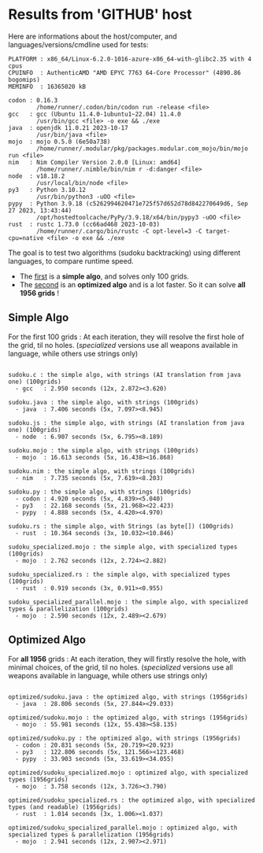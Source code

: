 # Results from 'GITHUB' host

Here are informations about the host/computer, and languages/versions/cmdline used for tests:
```
PLATFORM : x86_64/Linux-6.2.0-1016-azure-x86_64-with-glibc2.35 with 4 cpus
CPUINFO  : AuthenticAMD "AMD EPYC 7763 64-Core Processor" (4890.86 bogomips)
MEMINFO  : 16365020 kB

codon : 0.16.3
        /home/runner/.codon/bin/codon run -release <file>
gcc   : gcc (Ubuntu 11.4.0-1ubuntu1~22.04) 11.4.0
        /usr/bin/gcc <file> -o exe && ./exe
java  : openjdk 11.0.21 2023-10-17
        /usr/bin/java <file>
mojo  : mojo 0.5.0 (6e50a738)
        /home/runner/.modular/pkg/packages.modular.com_mojo/bin/mojo run <file>
nim   : Nim Compiler Version 2.0.0 [Linux: amd64]
        /home/runner/.nimble/bin/nim r -d:danger <file>
node  : v18.18.2
        /usr/local/bin/node <file>
py3   : Python 3.10.12
        /usr/bin/python3 -uOO <file>
pypy  : Python 3.9.18 (c5262994620471e725f57d652d78d842270649d6, Sep 27 2023, 13:43:44)
        /opt/hostedtoolcache/PyPy/3.9.18/x64/bin/pypy3 -uOO <file>
rust  : rustc 1.73.0 (cc66ad468 2023-10-03)
        /home/runner/.cargo/bin/rustc -C opt-level=3 -C target-cpu=native <file> -o exe && ./exe

```

The goal is to test two algorithms (sudoku backtracking) using different languages, to compare runtime speed.

- The [first](sudoku.py) is a **simple algo**, and solves only 100 grids.
- The [second](optimized/sudoku.py) is an **optimized algo** and is a lot faster. So it can solve **all 1956 grids** !

## Simple Algo

For the first 100 grids : At each iteration, they will resolve the first hole of the grid, til no holes.
(*specialized* versions use all weapons available in language, while others use strings only)
```

sudoku.c : the simple algo, with strings (AI translation from java one) (100grids)
  - gcc   : 2.950 seconds (12x, 2.872><3.620)

sudoku.java : the simple algo, with strings (100grids)
  - java  : 7.406 seconds (5x, 7.097><8.945)

sudoku.js : the simple algo, with strings (AI translation from java one) (100grids)
  - node  : 6.907 seconds (5x, 6.795><8.189)

sudoku.mojo : the simple algo, with strings (100grids)
  - mojo  : 16.613 seconds (5x, 16.438><16.868)

sudoku.nim : the simple algo, with strings (100grids)
  - nim   : 7.735 seconds (5x, 7.619><8.203)

sudoku.py : the simple algo, with strings (100grids)
  - codon : 4.920 seconds (5x, 4.839><5.040)
  - py3   : 22.168 seconds (5x, 21.968><22.423)
  - pypy  : 4.888 seconds (5x, 4.420><4.970)

sudoku.rs : the simple algo, with Strings (as byte[]) (100grids)
  - rust  : 10.364 seconds (3x, 10.032><10.846)

sudoku_specialized.mojo : the simple algo, with specialized types (100grids)
  - mojo  : 2.762 seconds (12x, 2.724><2.882)

sudoku_specialized.rs : the simple algo, with specialized types (100grids)
  - rust  : 0.919 seconds (3x, 0.911><0.955)

sudoku_specialized_parallel.mojo : the simple algo, with specialized types & parallelization (100grids)
  - mojo  : 2.590 seconds (12x, 2.489><2.679)

```

## Optimized Algo

For **all 1956** grids : At each iteration, they will firstly resolve the hole, with minimal choices, of the grid, til no holes.
(*specialized* versions use all weapons available in language, while others use strings only)

```

optimized/sudoku.java : the optimized algo, with strings (1956grids)
  - java  : 28.806 seconds (5x, 27.844><29.033)

optimized/sudoku.mojo : the optimized algo, with strings (1956grids)
  - mojo  : 55.981 seconds (12x, 55.438><58.135)

optimized/sudoku.py : the optimized algo, with strings (1956grids)
  - codon : 20.831 seconds (5x, 20.719><20.923)
  - py3   : 122.806 seconds (5x, 121.566><123.468)
  - pypy  : 33.903 seconds (5x, 33.619><34.055)

optimized/sudoku_specialized.mojo : optimized algo, with specialized types (1956grids)
  - mojo  : 3.758 seconds (12x, 3.726><3.790)

optimized/sudoku_specialized.rs : the optimized algo, with specialized types (and readable) (1956grids)
  - rust  : 1.014 seconds (3x, 1.006><1.037)

optimized/sudoku_specialized_parallel.mojo : optimized algo, with specialized types & parallelization (1956grids)
  - mojo  : 2.941 seconds (12x, 2.907><2.971)

```


